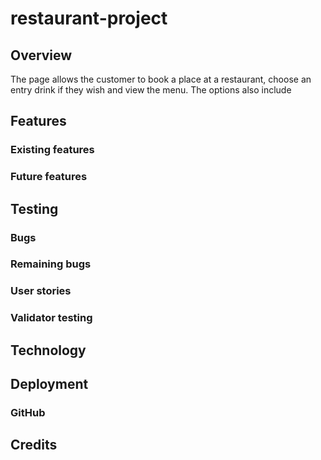 # restaurant-project

## Overview
The page allows the customer to book a place at a restaurant, choose an entry drink if they wish and view the menu. The options also include

## Features

### Existing features

### Future features

## Testing

### Bugs

### Remaining bugs

### User stories

### Validator testing

## Technology

## Deployment

### GitHub

## Credits
